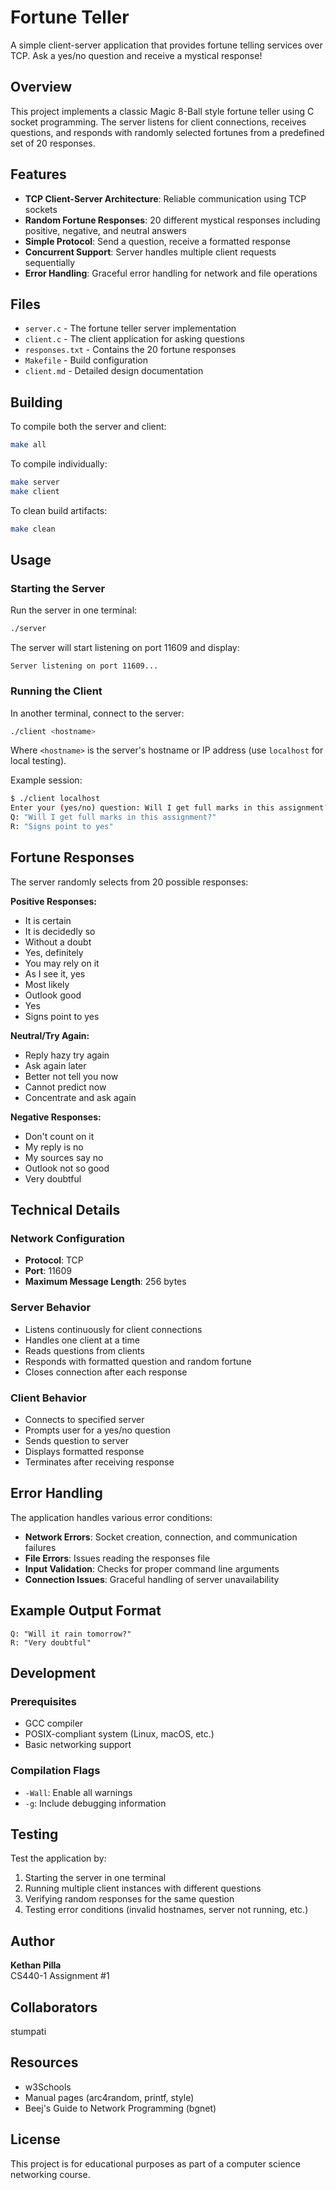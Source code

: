 # Fortune Teller

A simple client-server application that provides fortune telling services over TCP. Ask a yes/no question and receive a mystical response!

## Overview

This project implements a classic Magic 8-Ball style fortune teller using C socket programming. The server listens for client connections, receives questions, and responds with randomly selected fortunes from a predefined set of 20 responses.

## Features

- **TCP Client-Server Architecture**: Reliable communication using TCP sockets
- **Random Fortune Responses**: 20 different mystical responses including positive, negative, and neutral answers
- **Simple Protocol**: Send a question, receive a formatted response
- **Concurrent Support**: Server handles multiple client requests sequentially
- **Error Handling**: Graceful error handling for network and file operations

## Files

- `server.c` - The fortune teller server implementation
- `client.c` - The client application for asking questions
- `responses.txt` - Contains the 20 fortune responses
- `Makefile` - Build configuration
- `client.md` - Detailed design documentation

## Building

To compile both the server and client:

```bash
make all
```

To compile individually:

```bash
make server
make client
```

To clean build artifacts:

```bash
make clean
```

## Usage

### Starting the Server

Run the server in one terminal:

```bash
./server
```

The server will start listening on port 11609 and display:
```
Server listening on port 11609...
```

### Running the Client

In another terminal, connect to the server:

```bash
./client <hostname>
```

Where `<hostname>` is the server's hostname or IP address (use `localhost` for local testing).

Example session:
```bash
$ ./client localhost
Enter your (yes/no) question: Will I get full marks in this assignment?
Q: "Will I get full marks in this assignment?"
R: "Signs point to yes"
```

## Fortune Responses

The server randomly selects from 20 possible responses:

**Positive Responses:**
- It is certain
- It is decidedly so
- Without a doubt
- Yes, definitely
- You may rely on it
- As I see it, yes
- Most likely
- Outlook good
- Yes
- Signs point to yes

**Neutral/Try Again:**
- Reply hazy try again
- Ask again later
- Better not tell you now
- Cannot predict now
- Concentrate and ask again

**Negative Responses:**
- Don't count on it
- My reply is no
- My sources say no
- Outlook not so good
- Very doubtful

## Technical Details

### Network Configuration
- **Protocol**: TCP
- **Port**: 11609
- **Maximum Message Length**: 256 bytes

### Server Behavior
- Listens continuously for client connections
- Handles one client at a time
- Reads questions from clients
- Responds with formatted question and random fortune
- Closes connection after each response

### Client Behavior
- Connects to specified server
- Prompts user for a yes/no question
- Sends question to server
- Displays formatted response
- Terminates after receiving response

## Error Handling

The application handles various error conditions:

- **Network Errors**: Socket creation, connection, and communication failures
- **File Errors**: Issues reading the responses file
- **Input Validation**: Checks for proper command line arguments
- **Connection Issues**: Graceful handling of server unavailability

## Example Output Format

```
Q: "Will it rain tomorrow?"
R: "Very doubtful"
```

## Development

### Prerequisites
- GCC compiler
- POSIX-compliant system (Linux, macOS, etc.)
- Basic networking support

### Compilation Flags
- `-Wall`: Enable all warnings
- `-g`: Include debugging information

## Testing

Test the application by:

1. Starting the server in one terminal
2. Running multiple client instances with different questions
3. Verifying random responses for the same question
4. Testing error conditions (invalid hostnames, server not running, etc.)

## Author

**Kethan Pilla**  
CS440-1 Assignment #1

## Collaborators

stumpati

## Resources

- w3Schools
- Manual pages (arc4random, printf, style)
- Beej's Guide to Network Programming (bgnet)

## License

This project is for educational purposes as part of a computer science networking course.
